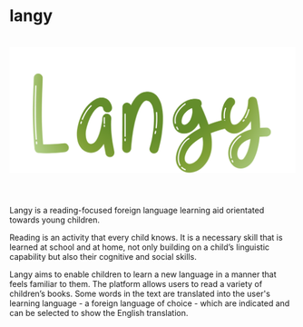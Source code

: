 # langy

<h1 align="center">
  <img src="static/images/langy.svg" alt="Langy">
</h1>
<br/>

Langy is a reading-focused foreign language learning aid orientated towards young children.

Reading is an activity that every child knows. It is a necessary skill that is learned at school and at home, not only building on a child’s linguistic capability but also their cognitive and social skills.

Langy aims to enable children to learn a new language in a manner that feels familiar to them. The platform allows users to read a variety of children’s books. Some words in the text are translated into the user's learning language - a foreign language of choice - which are indicated and can be selected to show the English translation.
